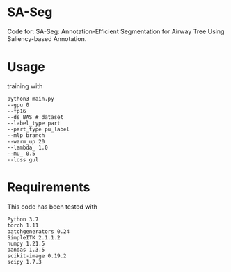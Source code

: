 # SA-Seg

Code for: SA-Seg: Annotation-Efficient Segmentation for Airway Tree Using Saliency-based Annotation.


# Usage 
training with
```
python3 main.py 
--gpu 0  
--fp16  
--ds BAS # dataset
--label_type part 
--part_type pu_label 
--mlp branch
--warm_up 20
--lambda_ 1.0 
--mu_ 0.5 
--loss gul
```

# Requirements 

This code has been tested with
```
Python 3.7
torch 1.11
batchgenerators 0.24 
SimpleITK 2.1.1.2
numpy 1.21.5
pandas 1.3.5
scikit-image 0.19.2
scipy 1.7.3
```
